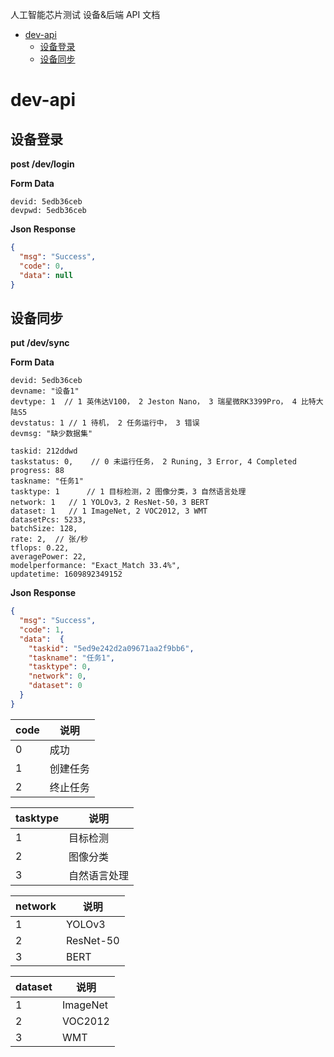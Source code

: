 人工智能芯片测试 设备&后端 API 文档

- [dev-api](#dev-api)
  - [设备登录](#设备登录)
  - [设备同步](#设备同步)

dev-api
=============

设备登录
----------

**post /dev/login**

**Form Data**

```
devid: 5edb36ceb
devpwd: 5edb36ceb
```

**Json Response**
```json
{
  "msg": "Success",
  "code": 0,
  "data": null
}
```

设备同步
----------

**put /dev/sync**

**Form Data**

```
devid: 5edb36ceb
devname: "设备1"
devtype: 1  // 1 英伟达V100， 2 Jeston Nano， 3 瑞星微RK3399Pro， 4 比特大陆S5
devstatus: 1 // 1 待机， 2 任务运行中， 3 错误
devmsg: "缺少数据集"

taskid: 212ddwd
taskstatus: 0,    // 0 未运行任务， 2 Runing, 3 Error, 4 Completed
progress: 88
taskname: "任务1"
tasktype: 1      // 1 目标检测，2 图像分类，3 自然语言处理
network: 1   // 1 YOLOv3，2 ResNet-50，3 BERT
dataset: 1   // 1 ImageNet, 2 VOC2012, 3 WMT
datasetPcs: 5233,
batchSize: 128,
rate: 2,  // 张/秒
tflops: 0.22,
averagePower: 22,
modelperformance: "Exact_Match 33.4%",
updatetime: 1609892349152

```

**Json Response**
```json
{
  "msg": "Success",
  "code": 1,
  "data":  {
    "taskid": "5ed9e242d2a09671aa2f9bb6",
    "taskname": "任务1",
    "tasktype": 0,
    "network": 0,
    "dataset": 0
  }
}
```
|code|说明|
|---|----|
|0|成功|
|1|创建任务|
|2|终止任务|

|tasktype|说明|
|---|----|
|1|目标检测|
|2|图像分类|
|3|自然语言处理|

|network|说明|
|---|----|
|1|YOLOv3|
|2|ResNet-50|
|3|BERT|

|dataset|说明|
|---|----|
|1|ImageNet|
|2|VOC2012|
|3|WMT|



